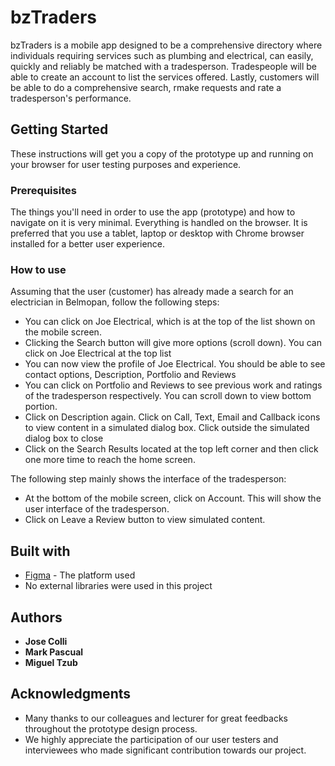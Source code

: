 # bzTraders

bzTraders is a mobile app designed to be a comprehensive directory where individuals requiring services such
as plumbing and electrical, can easily, quickly and reliably be matched with a tradesperson.
Tradespeople will be able to create an account to list the services offered. Lastly, customers will be
able to do a comprehensive search, rmake requests and rate a tradesperson's performance.


## Getting Started

These instructions will get you a copy of the prototype up and running on your browser for user testing purposes and experience.

### Prerequisites

The things you'll need in order to use the app (prototype) and how to navigate on it is very minimal. Everything is handled on the 
browser. It is preferred that you use a tablet, laptop or desktop with Chrome browser installed for a better user experience.


### How to use

Assuming that the user (customer) has already made a search for an electrician in Belmopan, follow the following steps:
* You can click on Joe Electrical, which is at the top of the list shown on the mobile screen. 
* Clicking the Search button will give more options (scroll down). You can click on Joe Electrical at the top list 
* You can now view the profile of Joe Electrical. You should be able to see contact options, Description, Portfolio and Reviews
* You can click on Portfolio and Reviews to see previous work and ratings of the tradesperson respectively. You can scroll down to view bottom portion.
* Click on Description again. Click on Call, Text, Email and Callback icons to view content in a simulated dialog box. Click outside the simulated dialog box to close
* Click on the Search Results located at the top left corner and then click one more time to reach the home screen.

The following step mainly shows the interface of the tradesperson:
* At the bottom of the mobile screen, click on Account. This will show the user interface of the tradesperson.
* Click on Leave a Review button to view simulated content.


## Built with

* [Figma](https://www.figma.com/) - The platform used
* No external libraries were used in this project

## Authors

* **Jose Colli** 
* **Mark Pascual** 
* **Miguel Tzub** 

## Acknowledgments

* Many thanks to our colleagues and lecturer for great feedbacks throughout the prototype design process.
* We highly appreciate the participation of our user testers and interviewees who made significant contribution towards our project.
 